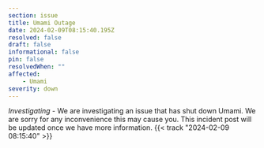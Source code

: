 ```yaml
---
section: issue
title: Umami Outage
date: 2024-02-09T08:15:40.195Z
resolved: false
draft: false
informational: false
pin: false
resolvedWhen: ""
affected:
    - Umami
severity: down
---
```

*Investigating* - We are investigating an issue that has shut down Umami. We are sorry for any inconvenience this may cause you. This incident post will be updated once we have more information. {{< track "2024-02-09 08:15:40" >}}